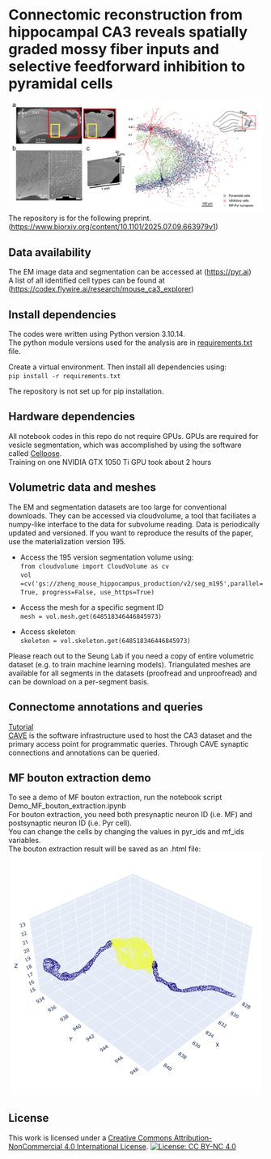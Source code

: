 # Connectomic reconstruction from hippocampal CA3 reveals spatially graded mossy fiber inputs and selective feedforward inhibition to pyramidal cells
![dataset](dataset_fig.png)
The repository is for the following preprint.  
(https://www.biorxiv.org/content/10.1101/2025.07.09.663979v1)

## Data availability
The EM image data and segmentation can be accessed at (https://pyr.ai)  
A list of all identified cell types can be found at (https://codex.flywire.ai/research/mouse_ca3_explorer)

## Install dependencies
The codes were written using Python version 3.10.14.  
The python module versions used for the analysis are in [requirements.txt](requirements.txt) file.  

Create a virtual environment. Then install all dependencies using:  
`pip install -r requirements.txt`   

The repository is not set up for pip installation.   

## Hardware dependencies
All notebook codes in this repo do not require GPUs. GPUs are required for vesicle segmentation, which was accomplished by using the software called [Cellpose](https://github.com/mouseland/cellpose).  
Training on one NVIDIA GTX 1050 Ti GPU took about 2 hours   
  
## Volumetric data and meshes
The EM and segmentation datasets are too large for conventional downloads. They can be accessed via cloudvolume, a tool that faciliates a numpy-like interface to the data for subvolume reading. 
Data is periodically updated and versioned. If you want to reproduce the results of the paper, use the materialization version 195.   
- Access the 195 version segmentation volume using:  
`from cloudvolume import CloudVolume as cv`  
`vol =cv('gs://zheng_mouse_hippocampus_production/v2/seg_m195',parallel=True, progress=False, use_https=True)`  

- Access the mesh for a specific segment ID  
`mesh = vol.mesh.get(648518346446845973)`

- Access skeleton  
`skeleton = vol.skeleton.get(648518346446845973)`  

Please reach out to the Seung Lab if you need a copy of entire volumetric dataset (e.g. to train machine learning models).
Triangulated meshes are available for all segments in the datasets (proofread and unproofread) and can be download on a per-segment basis.  

## Connectome annotations and queries

[Tutorial](https://github.com/seung-lab/ca3_paper/blob/main/CAVE%20tutorial.ipynb)  
[CAVE](https://www.caveconnecto.me/CAVEclient/) is the software infrastructure used to host the CA3 dataset and the primary access point for programmatic queries. Through CAVE synaptic connections and annotations can be queried.


## MF bouton extraction demo
To see a demo of MF bouton extraction, run the notebook script Demo_MF_bouton_extraction.ipynb  
For bouton extraction, you need both presynaptic neuron ID (i.e. MF) and postsynaptic neuron ID (i.e. Pyr cell).   
You can change the cells by changing the values in pyr_ids and mf_ids variables.  
The bouton extraction result will be saved as an .html file: ![MF bouton](bouton_extraction_example.png)  

## License
This work is licensed under a [Creative Commons Attribution-NonCommercial 4.0 International License](https://creativecommons.org/licenses/by-nc/4.0/).
[![License: CC BY-NC 4.0](https://licensebuttons.net/l/by-nc/4.0/88x31.png)](https://creativecommons.org/licenses/by-nc/4.0/)
